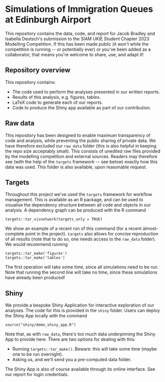 # Simulations of Immigration Queues at Edinburgh Airport
This repository contains the data, code, and report for Jacob Bradley and Isabella Deutsch's submission to the SIAM UKIE Student Chapter 2023 Modelling Competition. If this has been made public (it won't while the competition is running -- or potentially ever) or you've been added as a collaborator, that means you're welcome to share, use, and adapt it!

## Repository overview
This repository contains:
 * The code used to perform the analyses presented in our written reports.
 * Results of this analysis, e.g. figures, tables.
 * LaTeX code to generate each of our reports.
 * Code to produce the Shiny app available as part of our contribution.

## Raw data
This repository has been designed to enable maximum transparency of code and analysis, while preventing the public sharing of private data. We have therefore excluded our `raw_data` folder (this is also helpful in keeping the repo size acceptably small). This consists of unedited raw files provided by the modelling competition and external sources. Readers may therefore see (with the help of the `targets` framework -- see below) exactly how this data was used. This folder is also available, upon reasonable request.

## Targets
Throughout this project we've used the `targets` framework for workflow management. This is available as an R package, and can be used to visualise the dependency structure between all code and objects in our analysis. A dependency graph can be produced with the R command 

```
targets::tar_visnetwork(targets_only = TRUE)
```
We show an example of a recent run of this command (for a recent almost-complete point in the project). `targets` also allows for concise reproduction of all results (note that to do so, one needs access to the `raw_data` folder). We would recommend running 

```
targets::tar_make('figures')
targets::tar_make('tables')
```

The first operation will take some time, since all simulations need to be run. Note that running the second line will take no time, since these simulations have already been produced!

## Shiny
We provide a bespoke Shiny Application for interactive exploration of our analyses. The code for this is provided in the `shiny` folder. Users can deploy the Shiny App locally with the command
```
source("shiny/demo_shiny_app.R")
```
Note that, as with `raw_data`, there's too much data underpinning the Shiny App to provide here. There are two options for dealing with this:

 * Running `targets::tar_make()`. Beware: this will take some time (maybe one to be run overnight).
 * Asking us, and we'll send you a pre-computed data folder.

The Shiny App is also of course available through its online interface. See our report for login credentials.
